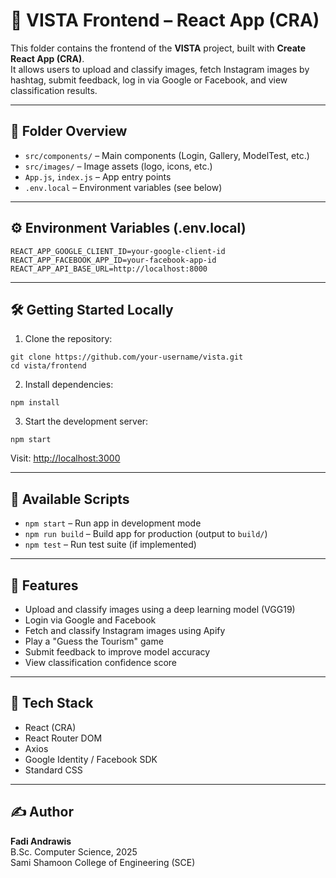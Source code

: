 # 📸 VISTA Frontend – React App (CRA)

This folder contains the frontend of the **VISTA** project, built with **Create React App (CRA)**.  
It allows users to upload and classify images, fetch Instagram images by hashtag, submit feedback, log in via Google or Facebook, and view classification results.

------------------------------------------------------------

## 📁 Folder Overview

- `src/components/` – Main components (Login, Gallery, ModelTest, etc.)
- `src/images/` – Image assets (logo, icons, etc.)
- `App.js`, `index.js` – App entry points
- `.env.local` – Environment variables (see below)

------------------------------------------------------------

## ⚙️ Environment Variables (.env.local)

```
REACT_APP_GOOGLE_CLIENT_ID=your-google-client-id  
REACT_APP_FACEBOOK_APP_ID=your-facebook-app-id  
REACT_APP_API_BASE_URL=http://localhost:8000
```

------------------------------------------------------------

## 🛠️ Getting Started Locally

1. Clone the repository:

```
git clone https://github.com/your-username/vista.git  
cd vista/frontend
```

2. Install dependencies:

```
npm install
```

3. Start the development server:

```
npm start
```

Visit: [http://localhost:3000](http://localhost:3000)

------------------------------------------------------------

## 📜 Available Scripts

- `npm start` – Run app in development mode  
- `npm run build` – Build app for production (output to `build/`)  
- `npm test` – Run test suite (if implemented)

------------------------------------------------------------

## 🌟 Features

- Upload and classify images using a deep learning model (VGG19)
- Login via Google and Facebook
- Fetch and classify Instagram images using Apify
- Play a "Guess the Tourism" game
- Submit feedback to improve model accuracy
- View classification confidence score

------------------------------------------------------------

## 🧠 Tech Stack

- React (CRA)  
- React Router DOM  
- Axios  
- Google Identity / Facebook SDK  
- Standard CSS

------------------------------------------------------------

## ✍️ Author

**Fadi Andrawis**  
B.Sc. Computer Science, 2025  
Sami Shamoon College of Engineering (SCE)
